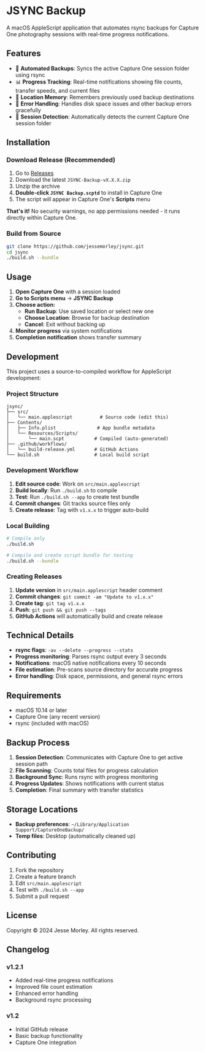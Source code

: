 # JSYNC Backup

A macOS AppleScript application that automates rsync backups for Capture One photography sessions with real-time progress notifications.

## Features

- 🔄 **Automated Backups**: Syncs the active Capture One session folder using rsync
- 📊 **Progress Tracking**: Real-time notifications showing file counts, transfer speeds, and current files
- 💾 **Location Memory**: Remembers previously used backup destinations
- 🚨 **Error Handling**: Handles disk space issues and other backup errors gracefully
- 🎯 **Session Detection**: Automatically detects the current Capture One session folder

## Installation

### Download Release (Recommended)
1. Go to [Releases](https://github.com/jessemorley/jsync/releases)
2. Download the latest `JSYNC-Backup-vX.X.X.zip`
3. Unzip the archive
4. **Double-click `JSYNC Backup.scptd`** to install in Capture One
5. The script will appear in Capture One's **Scripts** menu

**That's it!** No security warnings, no app permissions needed - it runs directly within Capture One.

### Build from Source
```bash
git clone https://github.com/jessemorley/jsync.git
cd jsync
./build.sh --bundle
```

## Usage

1. **Open Capture One** with a session loaded
2. **Go to Scripts menu** → **JSYNC Backup**
3. **Choose action:**
   - **Run Backup**: Use saved location or select new one
   - **Choose Location**: Browse for backup destination
   - **Cancel**: Exit without backing up
4. **Monitor progress** via system notifications
5. **Completion notification** shows transfer summary

## Development

This project uses a source-to-compiled workflow for AppleScript development:

### Project Structure
```
jsync/
├── src/
│   └── main.applescript          # Source code (edit this)
├── Contents/
│   ├── Info.plist               # App bundle metadata
│   └── Resources/Scripts/
│       └── main.scpt           # Compiled (auto-generated)
├── .github/workflows/
│   └── build-release.yml       # GitHub Actions
└── build.sh                    # Local build script
```

### Development Workflow

1. **Edit source code**: Work on `src/main.applescript`
2. **Build locally**: Run `./build.sh` to compile
3. **Test**: Run `./build.sh --app` to create test bundle
4. **Commit changes**: Git tracks source files only
5. **Create release**: Tag with `v1.x.x` to trigger auto-build

### Local Building
```bash
# Compile only
./build.sh

# Compile and create script bundle for testing
./build.sh --bundle
```

### Creating Releases

1. **Update version** in `src/main.applescript` header comment
2. **Commit changes**: `git commit -am "Update to v1.x.x"`
3. **Create tag**: `git tag v1.x.x`
4. **Push**: `git push && git push --tags`
5. **GitHub Actions** will automatically build and create release

## Technical Details

- **rsync flags**: `-av --delete --progress --stats`
- **Progress monitoring**: Parses rsync output every 3 seconds
- **Notifications**: macOS native notifications every 10 seconds
- **File estimation**: Pre-scans source directory for accurate progress
- **Error handling**: Disk space, permissions, and general rsync errors

## Requirements

- macOS 10.14 or later
- Capture One (any recent version)
- rsync (included with macOS)

## Backup Process

1. **Session Detection**: Communicates with Capture One to get active session path
2. **File Scanning**: Counts total files for progress calculation
3. **Background Sync**: Runs rsync with progress monitoring
4. **Progress Updates**: Shows notifications with current status
5. **Completion**: Final summary with transfer statistics

## Storage Locations

- **Backup preferences**: `~/Library/Application Support/CaptureOneBackup/`
- **Temp files**: Desktop (automatically cleaned up)

## Contributing

1. Fork the repository
2. Create a feature branch
3. Edit `src/main.applescript`
4. Test with `./build.sh --app`
5. Submit a pull request

## License

Copyright © 2024 Jesse Morley. All rights reserved.

## Changelog

### v1.2.1
- Added real-time progress notifications
- Improved file count estimation
- Enhanced error handling
- Background rsync processing

### v1.2
- Initial GitHub release
- Basic backup functionality
- Capture One integration